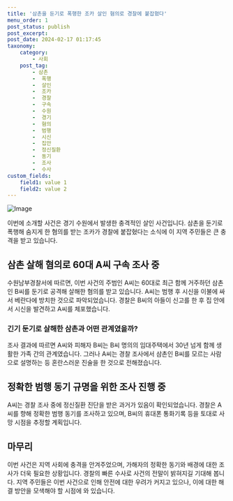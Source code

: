 ```yaml
---
title: '삼촌을 둔기로 폭행한 조카 살인 혐의로 경찰에 붙잡혔다'
menu_order: 1
post_status: publish
post_excerpt: 
post_date: 2024-02-17 01:17:45
taxonomy:
    category:
        - 사회
    post_tag:
        - 삼촌
        -  폭행
        -  살인
        -  조카
        -  경찰
        -  구속
        -  수원
        -  경기
        -  혐의
        -  범행
        -  시신
        -  집안
        -  정신질환
        -  동기
        -  조사
        -  수사
custom_fields:
    field1: value 1
    field2: value 2
---
```


![Image](https://imgnews.pstatic.net/image/469/2024/02/13/0000785062_001_20240213105201614.jpg?type=w647)

이번에 소개할 사건은 경기 수원에서 발생한 충격적인 살인 사건입니다. 삼촌을 둔기로 폭행해 숨지게 한 혐의를 받는 조카가 경찰에 붙잡혔다는 소식에 이 지역 주민들은 큰 충격을 받고 있습니다.
## 삼촌 살해 혐의로 60대 A씨 구속 조사 중
수원남부경찰서에 따르면, 이번 사건의 주범인 A씨는 60대로 최근 함께 거주하던 삼촌인 B씨를 둔기로 공격해 살해한 혐의를 받고 있습니다. A씨는 범행 후 시신을 이불에 싸서 베란다에 방치한 것으로 파악되었습니다. 경찰은 B씨의 아들이 신고를 한 후 집 안에서 시신을 발견하고 A씨를 체포했습니다.
### 긴기 둔기로 살해한 삼촌과 어떤 관계였을까?
조사 결과에 따르면 A씨와 피해자 B씨는 B씨 명의의 임대주택에서 30년 넘게 함께 생활한 가족 간의 관계였습니다. 그러나 A씨는 경찰 조사에서 삼촌인 B씨를 모르는 사람으로 설명하는 등 혼란스러운 진술을 한 것으로 전해졌습니다.
## 정확한 범행 동기 규명을 위한 조사 진행 중
A씨는 경찰 조사 중에 정신질환 진단을 받은 과거가 있음이 확인되었습니다. 경찰은 A씨를 향해 정확한 범행 동기를 조사하고 있으며, B씨의 휴대폰 통화기록 등을 토대로 사망 시점을 추정할 계획입니다.
## 마무리
이번 사건은 지역 사회에 충격을 안겨주었으며, 가해자의 정확한 동기와 배경에 대한 조사가 더욱 필요한 상황입니다. 경찰의 빠른 수사로 사건의 전말이 밝혀지길 기대해 봅니다. 지역 주민들은 이번 사건으로 인해 안전에 대한 우려가 커지고 있으나, 이에 대한 해결 방안을 모색해야 할 시점에 와 있습니다.
